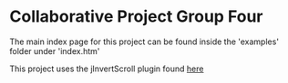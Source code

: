 <h1>Collaborative Project Group Four</h1>

The main index page for this project can be found inside the 'examples' folder under 'index.htm'

This project uses the jInvertScroll plugin found <a targer="_blank" href="https://github.com/pixxelfactory/jInvertScroll">here</a> 
